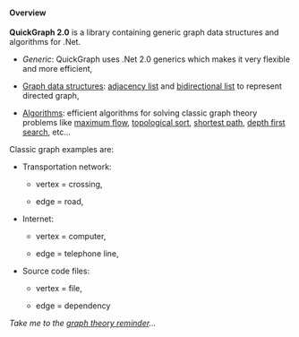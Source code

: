 #### Overview

**QuickGraph 2.0** is a library containing generic graph data structures and algorithms for .Net. 

* _Generic_: QuickGraph uses .Net 2.0 generics which makes it very flexible and more efficient,
* [Graph data structures](Graph-data-structures): [adjacency list](adjacency-list) and [bidirectional list](bidirectional-list) to represent directed graph,
* [Algorithms](Algorithms): efficient algorithms for solving classic graph theory problems like [maximum flow](maximum-flow), [topological sort](topological-sort), [shortest path](shortest-path), [depth first search](depth-first-search), etc…

Classic graph examples are:
* Transportation network: 
	* vertex = crossing, 
	* edge = road, 
* Internet: 
	* vertex = computer, 
	* edge = telephone line, 
* Source code files: 
	* vertex = file, 
	* edge = dependency

_Take me to the [graph theory reminder](graph-theory-reminder)..._